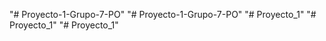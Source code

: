 "# Proyecto-1-Grupo-7-PO" 
"# Proyecto-1-Grupo-7-PO" 
"# Proyecto_1" 
"# Proyecto_1" 
"# Proyecto_1" 

